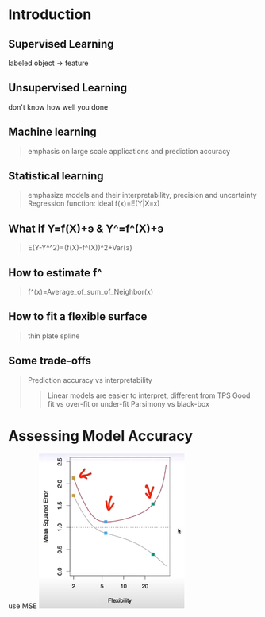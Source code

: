 # Introduction
## Supervised Learning
labeled object -> feature
## Unsupervised Learning
don't know how well you done
## Machine learning
> emphasis on large scale applications and prediction accuracy
## Statistical learning
> emphasize models and their interpretability, precision and uncertainty
> Regression function: ideal f(x)=E(Y|X=x)
##  What if Y=f(X)+э & Y^=f^(X)+э   
> E(Y-Y^^2)=(f(X)-f^(X))^2+Var(э)
## How to estimate f^
> f^(x)=Average_of_sum_of_Neighbor(x)
## How to fit a flexible surface
> thin plate spline
## Some trade-offs
> Prediction accuracy vs interpretability
>> Linear models are easier to interpret, different from TPS
> Good fit vs over-fit or under-fit
> Parsimony vs black-box
# Assessing Model Accuracy
use MSE
![image](https://github.com/IssacORA/All-of-statistics/blob/main/image/image.png)
